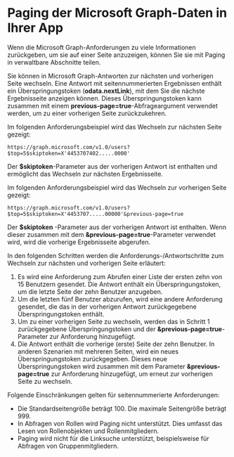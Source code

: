 
# <a name="paging-microsoft-graph-data-in-your-app"></a>Paging der Microsoft Graph-Daten in Ihrer App 
 
Wenn die Microsoft Graph-Anforderungen zu viele Informationen zurückgeben, um sie auf einer Seite anzuzeigen, können Sie sie mit Paging in verwaltbare Abschnitte teilen. 

Sie können in Microsoft Graph-Antworten zur nächsten und vorherigen Seite wechseln. Eine Antwort mit seitennummerierten Ergebnissen enthält ein Überspringungstoken (**odata.nextLink**), mit dem Sie die nächste Ergebnisseite anzeigen können. Dieses Überspringungstoken kann zusammen mit einem **previous-page=true**-Abfrageargument verwendet werden, um zu einer vorherigen Seite zurückzukehren.

Im folgenden Anforderungsbeispiel wird das Wechseln zur nächsten Seite gezeigt:

```
https://graph.microsoft.com/v1.0/users?$top=5$skiptoken=X'4453707402.....0000'
```
Der **$skiptoken**-Parameter aus der vorherigen Antwort ist enthalten und ermöglicht das Wechseln zur nächsten Ergebnisseite.

Im folgenden Anforderungsbeispiel wird das Wechseln zur vorherigen Seite gezeigt:

```
https://graph.microsoft.com/v1.0/users?$top=5$skiptoken=X'4453707.....00000'&previous-page=true
```
Der **$skiptoken** -Parameter aus der vorherigen Antwort ist enthalten. Wenn dieser zusammen mit dem **&previous-page=true**-Parameter verwendet wird, wird die vorherige Ergebnisseite abgerufen.

In den folgenden Schritten werden die Anforderungs-/Antwortschritte zum Wechseln zur nächsten und vorherigen Seite erläutert:

1. Es wird eine Anforderung zum Abrufen einer Liste der ersten zehn von 15 Benutzern gesendet. Die Antwort enthält ein Überspringungstoken, um die letzte Seite der zehn Benutzer anzugeben.
2. Um die letzten fünf Benutzer abzurufen, wird eine andere Anforderung gesendet, die das in der vorherigen Antwort zurückgegebene Überspringungstoken enthält.
3. Um zu einer vorherigen Seite zu wechseln, werden das in Schritt 1 zurückgegebene Überspringungstoken und der **&previous-page=true**-Parameter zur Anforderung hinzugefügt.
4. Die Antwort enthält die vorherige (erste) Seite der zehn Benutzer. In anderen Szenarien mit mehreren Seiten, wird ein neues Überspringungstoken zurückgegeben. Dieses neue Überspringungstoken wird zusammen mit dem Parameter **&previous-page=true** zur Anforderung hinzugefügt, um erneut zur vorherigen Seite zu wechseln.

Folgende Einschränkungen gelten für seitennummerierte Anforderungen:

- Die Standardseitengröße beträgt 100. Die maximale Seitengröße beträgt 999.
- In Abfragen von Rollen wird Paging nicht unterstützt. Dies umfasst das Lesen von Rollenobjekten und Rollenmitgliedern.
- Paging wird nicht für die Linksuche unterstützt, beispielsweise für Abfragen von Gruppenmitgliedern.
